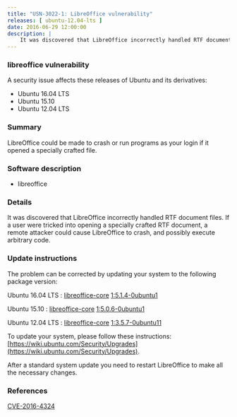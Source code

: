 ```yaml
---
title: "USN-3022-1: LibreOffice vulnerability"
releases: [ ubuntu-12.04-lts ]
date: 2016-06-29 12:00:00
description: |
    It was discovered that LibreOffice incorrectly handled RTF document files. If a user were tricked into opening a specially crafted RTF document, a remote attacker could cause LibreOffice to crash, and possibly execute arbitrary code. 
--- 
```

 
### libreoffice vulnerability

A security issue affects these releases of Ubuntu and its derivatives:

* Ubuntu 16.04 LTS
* Ubuntu 15.10
* Ubuntu 12.04 LTS

### Summary

LibreOffice could be made to crash or run programs as your login if it opened a specially crafted file.

### Software description

* libreoffice 

### Details

It was discovered that LibreOffice incorrectly handled RTF document files. If a user were tricked into opening a specially crafted RTF document, a remote attacker could cause LibreOffice to crash, and possibly execute arbitrary code. 

### Update instructions

The problem can be corrected by updating your system to the following package version:

Ubuntu 16.04 LTS
 : [libreoffice-core](https://launchpad.net/ubuntu/+source/libreoffice) <span> [1:5.1.4-0ubuntu1](https://launchpad.net/ubuntu/+source/libreoffice/1:5.1.4-0ubuntu1) </span> 

Ubuntu 15.10
 : [libreoffice-core](https://launchpad.net/ubuntu/+source/libreoffice) <span> [1:5.0.6-0ubuntu1](https://launchpad.net/ubuntu/+source/libreoffice/1:5.0.6-0ubuntu1) </span> 

Ubuntu 12.04 LTS
 : [libreoffice-core](https://launchpad.net/ubuntu/+source/libreoffice) <span> [1:3.5.7-0ubuntu11](https://launchpad.net/ubuntu/+source/libreoffice/1:3.5.7-0ubuntu11) </span> 

To update your system, please follow these instructions: [https://wiki.ubuntu.com/Security/Upgrades](https://wiki.ubuntu.com/Security/Upgrades).

After a standard system update you need to restart LibreOffice to make all the necessary changes. 

### References

 [CVE-2016-4324](http://people.ubuntu.com/~ubuntu-security/cve/CVE-2016-4324)
 
